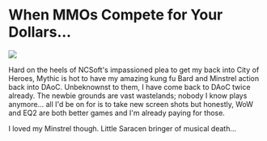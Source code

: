 # When MMOs Compete for Your Dollars...

![](../images/daoc-comeback.jpg)

Hard on the heels of NCSoft's impassioned plea to get my back into City of Heroes, Mythic is hot to have my amazing kung fu Bard and Minstrel action back into DAoC. Unbeknownst to them, I have come back to DAoC twice already. The newbie grounds are vast wastelands; nobody I know plays anymore... all I'd be on for is to take new screen shots but honestly, WoW and EQ2 are both better games and I'm already paying for those.

I loved my Minstrel though. Little Saracen bringer of musical death...
